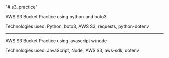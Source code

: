 "# s3_practice" 

AWS S3 Bucket Practice using python and boto3

Technologies used: Python, boto3, AWS S3, requests, python-dotenv

-----------------------------------------------------------------

AWS S3 Bucket Practice using javascript w/node

Technologies used: JavaScript, Node, AWS S3, aws-sdk, dotenv
